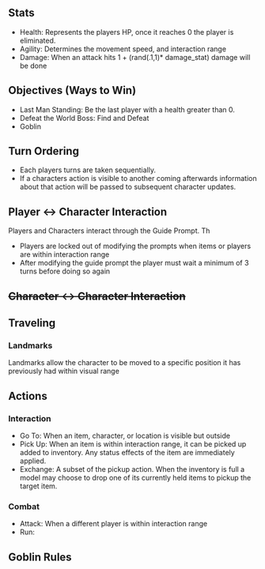 
## Stats
* Health: Represents the players HP, once it reaches 0 the player is eliminated. 
* Agility: Determines the movement speed, and interaction range 
* Damage: When an attack hits 1 + (rand(.1,1)* damage_stat) damage will be done 

## Objectives (Ways to Win)
* Last Man Standing: Be the last player with a health greater than 0. 
* Defeat the World Boss: Find and Defeat 
* Goblin 

## Turn Ordering
* Each players turns are taken sequentially.
* If a characters action is visible to another coming afterwards information about that action will be passed to subsequent character updates.

## Player <-> Character Interaction
Players and Characters interact through the Guide Prompt. Th
* Players are locked out of modifying the prompts when items or players are within interaction range
* After modifying the guide prompt the player must wait a minimum of 3 turns before doing so again 

## ~~Character <-> Character Interaction~~

## Traveling

### Landmarks
Landmarks allow the character to be moved to a specific position it has previously had within visual range

## Actions
### Interaction
* Go To: When an item, character, or location is visible but outside 
* Pick Up: When an item is within interaction range, it can be picked up added to inventory. Any status effects of the item are immediately applied.
* Exchange: A subset of the pickup action. When the inventory is full a model may choose to drop one of its currently held items to pickup the target item.

### Combat
* Attack: When a different player is within interaction range 
* Run: 


## Goblin Rules 

